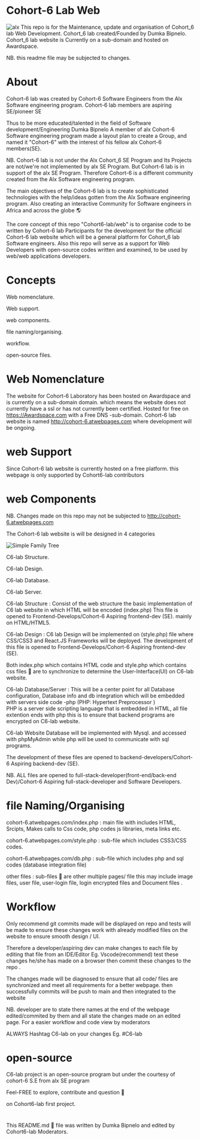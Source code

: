 # Cohort-6 Lab Web
![alx](https://user-images.githubusercontent.com/71280190/161401048-42b51681-d213-453f-bba8-f6f5affcefba.png)
This repo is for the Maintenance, update and organisation of Cohort_6 lab Web Development.
Cohort_6 lab created/Founded by Dumka Bipnelo. 
Cohort_6 lab website is Currently on a sub-domain and hosted on Awardspace.

NB. this readme file may be subjected to changes.


# About

Cohort-6 lab was created by Cohort-6  Software Engineers from the Alx Software engineering program.
Cohort-6 lab members are aspiring SE/pioneer SE

Thus to be more educated/talented in the field  of Software development/Engineering 
Dumka Bipnelo A member of alx Cohort-6 Software engineering program made a layout plan to
create a Group, and named it "Cohort-6" with the interest of his fellow alx Cohort-6 members(SE).

NB. Cohort-6 lab is not under the Alx Cohort_6 SE Program and Its Projects are not/we're not implemented by alx SE Program.
But Cohort-6 lab is in support of the alx SE Program. 
  Therefore Cohort-6 is a different community created from the Alx Software engineering program. 
  
  The main objectives of the Cohort-6 lab is to create sophisticated technologies with the help/ideas gotten from the Alx Software engineering program. Also creating an interactive Community for Software engineers in Africa and across the globe 🌎 

The core concept of this repo "Cohort6-lab/web" is to organise code to be written by Cohort-6 lab Participants 
for the development for the official Cohort-6 lab website which will be a general platform for Cohort_6 lab Software engineers. Also this repo will serve as a support for Web Developers with open-source codes written and examined, 
to be used by web/web applications developers.

# Concepts
Web nomenclature.

Web support.

web components.

file naming/organising.

workflow.

open-source files.


#          Web Nomenclature 
The website for Cohort-6 Laboratory has been hosted on Awardspace 
and is currently on a sub-domain domain.
which means the website does not currently have a ssl or has not currently been certified.
Hosted for free on https://Awardspace.com with a Free DNS -sub-domain. Cohort-6 lab website is named 
 http://cohort-6.atwebpages.com where development will be ongoing.
 
 #      web Support 
 Since Cohort-6 lab website is currently hosted on a free platform. this webpage is only supported by Cohort6-lab contributors 
 
 
 # web Components
 NB. Changes made on this repo may not be subjected to http://cohort-6.atwebpages.com
 
 The Cohort-6 lab website is will be designed in 4 categories 
 
 ![Simple Family Tree](https://user-images.githubusercontent.com/71280190/161402170-c7311f74-3bf8-4537-8bd4-ebcf20ef1199.png)   

 C6-lab Structure.
 
 C6-lab Design.
 
 C6-lab Database.
 
 C6-lab Server.
 
C6-lab Structure : Consist of the web structure the basic implementation of C6 lab website in which HTML will be encoded (index.php) 
This file is opened to Frontend-Develops/Cohort-6 Aspiring frontend-dev (SE). mainly on HTML/HTML5.

C6-lab Design : C6 lab Design will be implemented on (style.php) file where CSS/CSS3 and React.JS Frameworks will be deployed. 
The development of this file is opened to Frontend-Develops/Cohort-6 Aspiring frontend-dev (SE).

Both index.php which contains HTML code and style.php which contains css files 📂 are to synchronize to determine the User-Interface(UI) on C6-lab website.   
 

C6-lab Database/Server : This will be a center point for all Database configuration, Database info and db integration which will be embedded with servers side code -php (PHP: Hypertext Preprocessor  )  
PHP is a server side scripting language that is embedded in HTML, all file extention ends with php this is to ensure that backend programs are encrypted on C6-lab website. 
 
 C6-lab Website Database will be implemented with Mysql. and accessed with phpMyAdmin
 while php will be used to communicate with sql programs.
 
 The development of these files are opened to backend-developers/Cohort-6 Aspiring backend-dev (SE).
 
 
 
 NB. ALL files are opened to full-stack-developer(front-end/back-end Dev)/Cohort-6 Aspiring full-stack-developer and Software Developers.
 
 
 
 # file Naming/Organising
 
 cohort-6.atwebpages.com/index.php :   main file with includes HTML, Srcipts, Makes calls to Css code, php codes js libraries, meta links etc.  
 
 cohort-6.atwebpages.com/style.php :  sub-file which includes CSS3/CSS codes. 
 
 cohort-6.atwebpages.com/db.php   :   sub-file which includes php and sql codes  (database integration file) 

 other files : sub-files 📂 are other multiple pages/ file this may include image files, user file, user-login file, login encrypted files and Document files .



# Workflow

Only recommend git commits made will be displayed on repo and tests will be made to ensure these changes work with already modified  files on the website to ensure smooth design / UI. 

Therefore a developer/aspiring dev can make changes to each file by editing that file from an IDE/Editor Eg. Vscode(recommend)  test these changes he/she has made on a browser then commit these changes to the repo .

The changes made will be diagnosed to ensure that all code/ files are synchronized and meet all requirements for a better webpage.  then successfully commits will be push to main and then integrated to the website 


NB. developer are to state there names at the end of the webpage edited/commited by them and all state the changes made on an edited page.
For a easier workflow and code view by moderators

ALWAYS Hashtag C6-lab on your changes 
Eg. #C6-lab 


# open-source 

C6-lab project is an open-source program but under the courtesy of cohort-6 S.E from alx SE program

Feel-FREE to explore, contribute and question 🙋 

on Cohort6-lab first project.  

# 
This README.md 📖 file was written by Dumka Bipnelo and edited by Cohort6-lab Moderators.



















